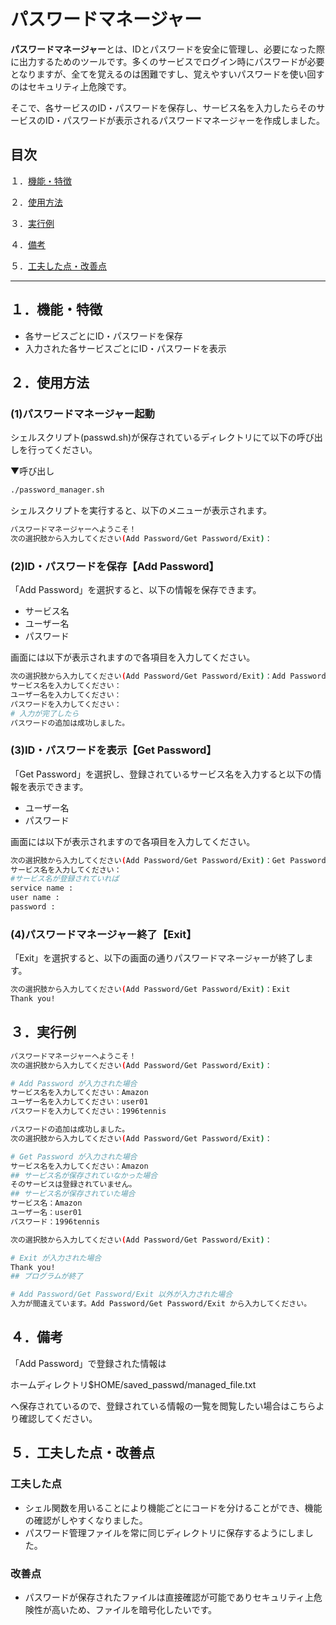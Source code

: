 # パスワードマネージャー

**パスワードマネージャー**とは、IDとパスワードを安全に管理し、必要になった際に出力するためのツールです。多くのサービスでログイン時にパスワードが必要となりますが、全てを覚えるのは困難ですし、覚えやすいパスワードを使い回すのはセキュリティ上危険です。

そこで、各サービスのID・パスワードを保存し、サービス名を入力したらそのサービスのID・パスワードが表示されるパスワードマネージャーを作成しました。

## 目次
１．[機能・特徴](#１機能・特徴)

２．[使用方法](#２使用方法)

３．[実行例](#３実行例)

４．[備考](#４備考)

５．[工夫した点・改善点](#５工夫した点・改善点)

***

## １．機能・特徴
- 各サービスごとにID・パスワードを保存
- 入力された各サービスごとにID・パスワードを表示

## ２．使用方法
### (1)パスワードマネージャー起動
シェルスクリプト(passwd.sh)が保存されているディレクトリにて以下の呼び出しを行ってください。

▼呼び出し
```bash
./password_manager.sh
```

シェルスクリプトを実行すると、以下のメニューが表示されます。
```bash
パスワードマネージャーへようこそ！
次の選択肢から入力してください(Add Password/Get Password/Exit)：
```

### (2)ID・パスワードを保存【Add Password】
「Add Password」を選択すると、以下の情報を保存できます。
- サービス名
- ユーザー名
- パスワード

画面には以下が表示されますので各項目を入力してください。

```bash
次の選択肢から入力してください(Add Password/Get Password/Exit)：Add Password
サービス名を入力してください：
ユーザー名を入力してください：
パスワードを入力してください：
# 入力が完了したら
パスワードの追加は成功しました。
```

### (3)ID・パスワードを表示【Get Password】
「Get Password」を選択し、登録されているサービス名を入力すると以下の情報を表示できます。
- ユーザー名
- パスワード

画面には以下が表示されますので各項目を入力してください。

```bash
次の選択肢から入力してください(Add Password/Get Password/Exit)：Get Password
サービス名を入力してください：
#サービス名が登録されていれば
service name :
user name :
password :
```

### (4)パスワードマネージャー終了【Exit】
「Exit」を選択すると、以下の画面の通りパスワードマネージャーが終了します。

```bash
次の選択肢から入力してください(Add Password/Get Password/Exit)：Exit
Thank you!
```

## ３．実行例

```bash
パスワードマネージャーへようこそ！
次の選択肢から入力してください(Add Password/Get Password/Exit)：

# Add Password が入力された場合
サービス名を入力してください：Amazon
ユーザー名を入力してください：user01
パスワードを入力してください：1996tennis

パスワードの追加は成功しました。
次の選択肢から入力してください(Add Password/Get Password/Exit)：

# Get Password が入力された場合
サービス名を入力してください：Amazon
## サービス名が保存されていなかった場合
そのサービスは登録されていません。
## サービス名が保存されていた場合
サービス名：Amazon
ユーザー名：user01
パスワード：1996tennis

次の選択肢から入力してください(Add Password/Get Password/Exit)：

# Exit が入力された場合
Thank you!
## プログラムが終了

# Add Password/Get Password/Exit 以外が入力された場合
入力が間違えています。Add Password/Get Password/Exit から入力してください。
```

## ４．備考
「Add Password」で登録された情報は

ホームディレクトリ$HOME/saved_passwd/managed_file.txt

へ保存されているので、登録されている情報の一覧を閲覧したい場合はこちらより確認してください。

## ５．工夫した点・改善点
### 工夫した点
* シェル関数を用いることにより機能ごとにコードを分けることができ、機能の確認がしやすくなりました。
* パスワード管理ファイルを常に同じディレクトリに保存するようにしました。

### 改善点
* パスワードが保存されたファイルは直接確認が可能でありセキュリティ上危険性が高いため、ファイルを暗号化したいです。
